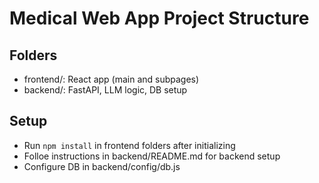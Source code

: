 # Medical Web App Project Structure

## Folders
- frontend/: React app (main and subpages)
- backend/: FastAPI, LLM logic, DB setup

## Setup
- Run `npm install` in frontend folders after initializing
- Folloe instructions in backend/README.md for backend setup
- Configure DB in backend/config/db.js
